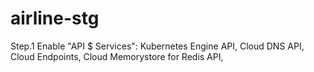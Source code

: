 # airline-stg
Step.1 Enable "API $ Services": Kubernetes Engine API, Cloud DNS API, Cloud Endpoints, Cloud Memorystore for Redis API,

